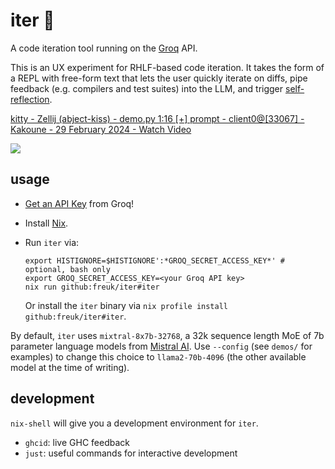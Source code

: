 # iter 🔁

A code iteration tool running on the [Groq](https://groq.com) API.

This is an UX experiment for RHLF-based code iteration. It takes the form
of a REPL with free-form text that lets the user quickly iterate on diffs,
pipe feedback (e.g. compilers and test suites) into the LLM, and trigger
[self-reflection](https://github.com/rxlqn/awesome-llm-self-reflection).

<div>
    <a href="https://www.loom.com/share/e8c262e754fa4468962a1eec444ab8e3">
          <p>kitty - Zellij (abject-kiss) - demo.py 1:16 [+] prompt -
client0@[33067] - Kakoune - 29 February 2024 - Watch Video</p>
    </a>
        <a href="https://www.loom.com/share/e8c262e754fa4468962a1eec444ab8e3">
              <img style="max-width:300px;"
src="https://cdn.loom.com/sessions/thumbnails/e8c262e754fa4468962a1eec444ab8e3-with-play.gif">
    </a>
      </div>

## usage

* [Get an API Key](https://wow.groq.com/) from Groq!

* Install [Nix](https://nixos.org/).

* Run `iter` via:

  ```
  export HISTIGNORE=$HISTIGNORE':*GROQ_SECRET_ACCESS_KEY*' # optional, bash only
  export GROQ_SECRET_ACCESS_KEY=<your Groq API key>
  nix run github:freuk/iter#iter
  ```

  Or install the `iter` binary via `nix profile install github:freuk/iter#iter`.

By default, `iter` uses `mixtral-8x7b-32768`, a 32k sequence length MoE
of 7b parameter language models from [Mistral AI](https://mistral.ai/).
Use `--config` (see `demos/` for examples) to change this choice to
`llama2-70b-4096` (the other available model at the time of writing).

## development

`nix-shell` will give you a development environment for `iter`.

* `ghcid`: live GHC feedback
* `just`: useful commands for interactive development
